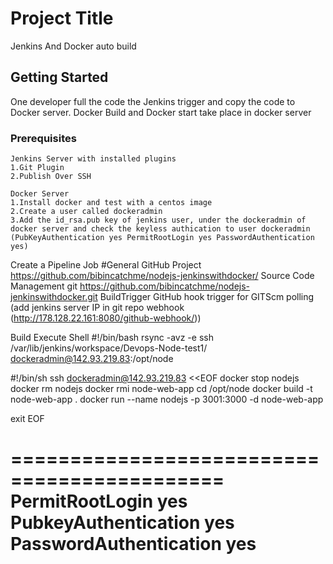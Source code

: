 # Project Title

Jenkins And Docker auto build 
## Getting Started

One developer full the code the Jenkins trigger and copy the code to Docker server.
Docker Build and Docker start take place in docker server

### Prerequisites


```
Jenkins Server with installed plugins
1.Git Plugin
2.Publish Over SSH

```

```
Docker Server
1.Install docker and test with a centos image
2.Create a user called dockeradmin
3.Add the id_rsa.pub key of jenkins user, under the dockeradmin of docker server and check the keyless authication to user dockeradmin (PubKeyAuthentication yes PermitRootLogin yes PasswordAuthentication yes)

```

Create a Pipeline Job
#General
GitHub Project
https://github.com/bibincatchme/nodejs-jenkinswithdocker/
Source Code Management
git 
https://github.com/bibincatchme/nodejs-jenkinswithdocker.git
BuildTrigger
GitHub hook trigger for GITScm polling (add jenkins server IP in git repo webhook (http://178.128.22.161:8080/github-webhook/))

Build
Execute Shell
#!/bin/bash
rsync -avz -e ssh /var/lib/jenkins/workspace/Devops-Node-test1/ dockeradmin@142.93.219.83:/opt/node



#!/bin/sh
ssh dockeradmin@142.93.219.83 <<EOF
docker stop nodejs 
docker rm nodejs
docker rmi node-web-app
cd /opt/node 
docker build -t node-web-app .
docker run --name nodejs  -p 3001:3000 -d  node-web-app

exit
EOF



============================================
PermitRootLogin yes
PubkeyAuthentication yes
PasswordAuthentication yes
====================================
